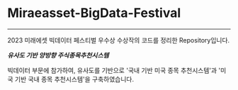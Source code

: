 # Miraeasset-BigData-Festival
---
2023 미래에셋 빅데이터 페스티벌 우수상 수상작의 코드를 정리한 Repository입니다.

***유사도 기반 양방향 주식종목추천시스템***

빅데이터 부문에 참가하여, 유사도를 기반으로 '국내 기반 미국 종목 추천시스템'과 '미국 기반 국내 종목 추천시스템'을 구축하였습니다.

